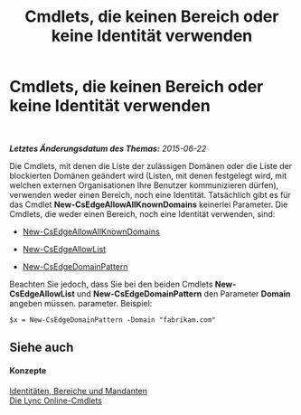 ﻿---
title: Cmdlets, die keinen Bereich oder keine Identität verwenden
TOCTitle: Cmdlets, die keinen Bereich oder keine Identität verwenden
ms:assetid: 9c50c732-3c64-4b6a-96fd-8f528eb739ce
ms:mtpsurl: https://technet.microsoft.com/de-de/library/Dn362824(v=OCS.15)
ms:contentKeyID: 56269310
ms.date: 06/01/2017
mtps_version: v=OCS.15
ms.translationtype: HT
---

# Cmdlets, die keinen Bereich oder keine Identität verwenden

 

_**Letztes Änderungsdatum des Themas:** 2015-06-22_

Die Cmdlets, mit denen die Liste der zulässigen Domänen oder die Liste der blockierten Domänen geändert wird (Listen, mit denen festgelegt wird, mit welchen externen Organisationen Ihre Benutzer kommunizieren dürfen), verwenden weder einen Bereich, noch eine Identität. Tatsächlich gibt es für das Cmdlet **New-CsEdgeAllowAllKnownDomains** keinerlei Parameter. Die Cmdlets, die weder einen Bereich, noch eine Identität verwenden, sind:

  - [New-CsEdgeAllowAllKnownDomains](https://docs.microsoft.com/powershell/module/skype/New-CsEdgeAllowAllKnownDomains)

  - [New-CsEdgeAllowList](https://docs.microsoft.com/powershell/module/skype/New-CsEdgeAllowList)

  - [New-CsEdgeDomainPattern](https://docs.microsoft.com/powershell/module/skype/New-CsEdgeDomainPattern)

Beachten Sie jedoch, dass Sie bei den beiden Cmdlets **New-CsEdgeAllowList** und **New-CsEdgeDomainPattern** den Parameter **Domain** angeben müssen. parameter. Beispiel:

    $x = New-CsEdgeDomainPattern -Domain "fabrikam.com"

## Siehe auch

#### Konzepte

[Identitäten, Bereiche und Mandanten](identities-scopes-and-tenants-in-skype-for-business-online.md)  
[Die Lync Online-Cmdlets](https://docs.microsoft.com/en-us/SkypeForBusiness/set-up-your-computer-for-windows-powershell/set-up-your-computer-for-windows-powershell)

